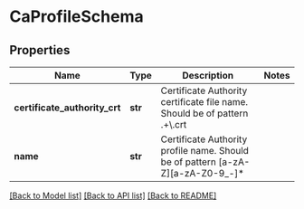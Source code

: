 # CaProfileSchema

## Properties
Name | Type | Description | Notes
------------ | ------------- | ------------- | -------------
**certificate_authority_crt** | **str** | Certificate Authority certificate file name. Should be of pattern .+\\.crt | 
**name** | **str** | Certificate Authority profile name. Should be of pattern [a-zA-Z][a-zA-Z0-9_-]* | 

[[Back to Model list]](../README.md#documentation-for-models) [[Back to API list]](../README.md#documentation-for-api-endpoints) [[Back to README]](../README.md)


